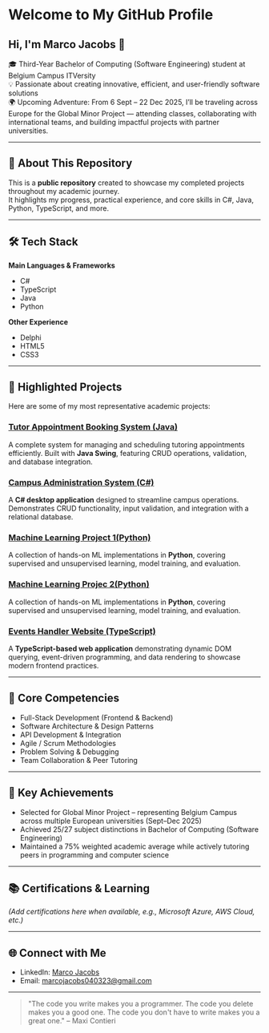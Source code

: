# Welcome to My GitHub Profile  

## Hi, I'm Marco Jacobs 🚀  

🎓 Third-Year Bachelor of Computing (Software Engineering) student at Belgium Campus ITVersity  
💡 Passionate about creating innovative, efficient, and user-friendly software solutions  
🌍 Upcoming Adventure: From 6 Sept – 22 Dec 2025, I’ll be traveling across Europe for the Global Minor Project — attending classes, collaborating with international teams, and building impactful projects with partner universities.  

---

## 📂 About This Repository  

This is a **public repository** created to showcase my completed projects throughout my academic journey.  
It highlights my progress, practical experience, and core skills in C#, Java, Python, TypeScript, and more.  

---

## 🛠 Tech Stack  

**Main Languages & Frameworks**  
- C#  
- TypeScript  
- Java  
- Python  

**Other Experience**  
- Delphi  
- HTML5  
- CSS3  

---

## 🚀 Highlighted Projects  

Here are some of my most representative academic projects:  

### [Tutor Appointment Booking System (Java)](https://github.com/YourUsername/tutor-appointment-system)  
A complete system for managing and scheduling tutoring appointments efficiently. Built with **Java Swing**, featuring CRUD operations, validation, and database integration.  

### [Campus Administration System (C#)](https://github.com/YourUsername/campus-administration-system)  
A **C# desktop application** designed to streamline campus operations. Demonstrates CRUD functionality, input validation, and integration with a relational database.  

### [Machine Learning Project 1(Python)](https://github.com/YourUsername/machine-learning)  
A collection of hands-on ML implementations in **Python**, covering supervised and unsupervised learning, model training, and evaluation.  

### [Machine Learning Projec 2(Python)](https://github.com/YourUsername/machine-learning)  
A collection of hands-on ML implementations in **Python**, covering supervised and unsupervised learning, model training, and evaluation. 

### [Events Handler Website (TypeScript)](https://github.com/YourUsername/events-handler-website)  
A **TypeScript-based web application** demonstrating dynamic DOM querying, event-driven programming, and data rendering to showcase modern frontend practices.  

---

## 🧠 Core Competencies  

- Full-Stack Development (Frontend & Backend)  
- Software Architecture & Design Patterns  
- API Development & Integration  
- Agile / Scrum Methodologies  
- Problem Solving & Debugging  
- Team Collaboration & Peer Tutoring  

---

## 🏅 Key Achievements  

- Selected for Global Minor Project – representing Belgium Campus across multiple European universities (Sept–Dec 2025)  
- Achieved 25/27 subject distinctions in Bachelor of Computing (Software Engineering)  
- Maintained a 75% weighted academic average while actively tutoring peers in programming and computer science  

---

## 📚 Certifications & Learning  

*(Add certifications here when available, e.g., Microsoft Azure, AWS Cloud, etc.)*  

---

## 🌐 Connect with Me  

- LinkedIn: [Marco Jacobs](https://www.linkedin.com/in/marco-jacobs-572b46329/)
- Email: [marcojacobs040323@gmail.com](mailto:marcojacobs040323@gmail.com)
---

> "The code you write makes you a programmer. The code you delete makes you a good one. The code you don't have to write makes you a great one." – Maxi Contieri  

